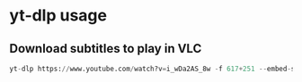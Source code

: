 # yt-dlp usage

## Download subtitles to play in VLC

```py
yt-dlp https://www.youtube.com/watch?v=i_wDa2AS_8w -f 617+251 --embed-subs
```
